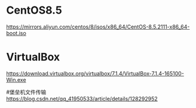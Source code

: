 # CentOS8.5
https://mirrors.aliyun.com/centos/8/isos/x86_64/CentOS-8.5.2111-x86_64-boot.iso

# VirtualBox
https://download.virtualbox.org/virtualbox/7.1.4/VirtualBox-7.1.4-165100-Win.exe


#堡垒机文件传输
https://blog.csdn.net/qq_41950533/article/details/128292952
